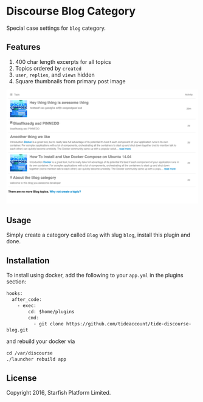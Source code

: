 # Discourse Blog Category

Special case settings for `blog` category.

## Features

1. 400 char length excerpts for all topics
2. Topics ordered by `created`
3. `user`, `replies`, and `views` hidden
4. Square thumbnails from primary post image

![Blog Category Preview](./preview.png)

## Usage

Simply create a category called `Blog` with slug `blog`, install this plugin and done.

## Installation

To install using docker, add the following to your `app.yml` in the plugins section:

    hooks:
      after_code:
        - exec:
            cd: $home/plugins
            cmd:
              - git clone https://github.com/tideaccount/tide-discourse-blog.git

and rebuild your docker via

    cd /var/discourse
    ./launcher rebuild app

## License

Copyright 2016, Starfish Platform Limited.
